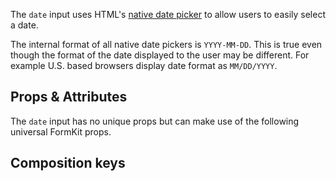 <InputPageHero
title="Date input"
icon="IconInputDate"
:pro="false"
project-price=""
data-price=""></InputPageHero>

The `date` input uses HTML's [native date picker](https://developer.mozilla.org/en-US/docs/Web/HTML/Element/input/date) to allow users to easily select a date.

<example
  name="Date input"
  file="/_content/examples/date-example/date-example"
  langs="vue">
</example>

<callout type="warning" label="Formatting">
The internal format of all native date pickers is <code>YYYY-MM-DD</code>. This is true even though the format of the date displayed to the user may be different. For example U.S. based browsers display date format as <code>MM/DD/YYYY</code>.
</callout>

## Props & Attributes

The `date` input has no unique props but can make use of the following universal
FormKit props.

<reference-table input="date" :attrs="['min', 'max', 'step']">
</reference-table>

## Composition keys

<reference-table type="compositionKeys" primary="composition-key">
</reference-table>

